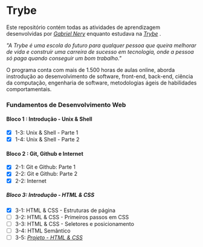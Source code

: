 # Trybe

Este repositório contém todas as atividades de aprendizagem desenvolvidas por _[Gabriel Nery](https://www.linkedin.com/in/gabrielnerysilva/)_ enquanto estudava na _[Trybe](https://www.betrybe.com/)_ .

_"A Trybe é uma escola do futuro para qualquer pessoa que queira melhorar de vida e construir uma carreira de sucesso em tecnologia, onde a pessoa só paga quando conseguir um bom trabalho."_

O programa conta com mais de 1.500 horas de aulas online, aborda instrodução ao desenvolvimento de software, front-end, back-end, ciência da computação, engenharia de software, metodologias ágeis de habilidades comportamentais.

### Fundamentos de Desenvolvimento Web

#### Bloco 1 : Introdução - Unix & Shell

- [X] 1-3: Unix & Shell - Parte 1
- [X] 1-4: Unix & Shell - Parte 2

#### Bloco 2 : Git, Github e Internet

- [X] 2-1: Git e Github: Parte 1
- [X] 2-2: Git e Github: Parte 2
- [X] 2-2: Internet

##### Bloco 3: Introdução - HTML & CSS

- [X] 3-1: HTML & CSS - Estruturas de página
- [ ] 3-2: HTML & CSS - Primeiros passos em CSS
- [ ] 3-3: HTML & CSS - Seletores e posicionamento
- [ ] 3-4: HTML Semântico
- [ ] 3-5: _[Projeto - HTML & CSS]()_
